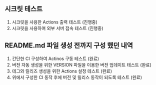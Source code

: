 
## 시크릿 테스트
  1. 시크릿을 사용한 Actions 출력 테스트 (진행중)
  2. 시크릿을 사용하여 외부 서버 접속 테스트 (진행중)

## README.md 파일 생성 전까지 구성 했던 내역
  1. 간단한 CI 구성하여 Actinos 구동 테스트 (완료)
  2. 버전 자동 생성을 위한 VERSION 파일을 이용한 버전 업데이트 테스트 (완료)
  3. 테그와 릴리즈 생성을 위한 Actions 설정 테스트 (완료)
  4. 위에서 구성한 CI 동작 후에 버전 및 릴리스 동작이 되도록 테스트 (완료)
